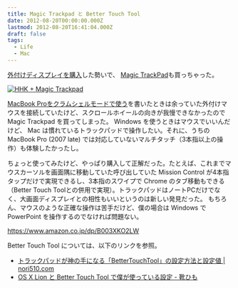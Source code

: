 ```yaml
---
title: Magic Trackpad と Better Touch Tool
date: 2012-08-20T00:00:00.000Z
lastmod: 2012-08-20T16:41:04.000Z
draft: false
tags:
  - Life
  - Mac
---
```


[外付けディスプレイを購入](/posts/20120815/p01)した勢いで、 [Magic TrackPad](http://www.apple.com/jp/magictrackpad/)も買っちゃった。

[![HHK + Magic Trackpad](https://farm9.staticflickr.com/8427/7823065588_aaf0d70ff6_z.jpg "HHK + Magic Trackpad")](http://www.flickr.com/photos/machu/7823065588/)

[MacBook Proをクラムシェルモードで使う](/posts/20120816/p01)を書いたときは余っていた外付けマウスを接続していたけど、スクロールホイールの向きが我慢できなかったので Magic Trackpad を買ってしまった。 Windows を使うときはマウスでいいんだけど、 Mac は慣れているトラックパッドで操作したい。それに、うちの MacBook Pro (2007 late) では対応していないマルチタッチ（3本指以上の操作）も体験したかったし。

ちょっと使ってみたけど、やっぱり購入して正解だった。たとえば、これまでマウスカーソルを画面隅に移動していた呼び出していた Mission Control が4本指タップだけで実現できるし、3本指のスワイプで Chrome のタブ移動もできる（Better Touch Toolとの併用で実現）。トラックパッドはノートPCだけでなく、大画面ディスプレイとの相性もいいというのは新しい発見だった。 もちろん、マウスのような正確な操作は苦手だけど、僕の場合は Windows で PowerPoint を操作するのでなければ問題ない。

<https://www.amazon.co.jp/dp/B003XKO2LW>

Better Touch Tool については、以下のリンクを参照。

- [トラックパッドが神の手になる「BetterTouchTool」の設定方法と設定値 | nori510.com](http://nori510.com/archives/8117)
- [OS X Lion と Better Touch Tool で僕が使っている設定 - 靴ひも](http://bouncelife.blog119.fc2.com/blog-entry-853.html)
